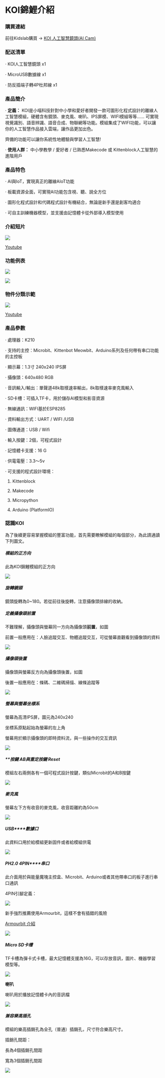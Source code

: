 # **KOI錦鯉介紹**

### **購買連結**

前往Kidslab購買 → [KOI 人工智慧鏡頭(AI Cam)](https://kidslab.boutir.com/)



### **配送清單**

·    KOI人工智慧鏡頭 x1

·    MicroUSB數據線 x1

·    防反插端子轉4P杜邦線 x1



### **產品簡介**

·    **定義：** KOI是小喵科技針對中小學和愛好者開發一款可圖形化程式設計的離線人工智慧模組，硬體含有鏡頭、麥克風、喇叭、IPS屏模、WIFI模組等等...... 可實現視覺識別、語音辨識、語音合成、物聯網等功能。模組集成了WIFI功能，可以讓你的人工智慧作品接入雲端，讓作品更加出色。 

齊備的功能可以讓你系統性地體驗與學習人工智慧!



·    **使用人群：** 中小學教學 / 愛好者 / 已熟悉Makecode 或 Kittenblock人工智慧的進階用戶



### **產品特色**

·    AI與IoT，實現真正的離線AIoT功能 

·    板載資源全面，可實現AI功能包含視、聽、說全方位 

·    圖形化程式設計和代碼程式設計有機結合，無論是新手還是創客均適合

·    可自主訓練機器模型，並支援由記憶體卡從外部導入模型使用

### 介紹短片

![](./KOI00/video01-1.png)     

[Youtube](https://youtu.be/7Bg_RKrhiEM)

 

### **功能例表**

![](./KOI00/function.bmp)

![](./KOI00/Demo.png)



### 物件分類示範

![](./KOI00/video03-1.png)  

[Youtube](https://youtu.be/sLrv9Ct-Fw4)

### 產品參數

·    處理器：K210

·    支持的主控：Microbit、Kittenbot Meowbit、Arduino系列及任何帶有串口功能的主控板

·    顯示幕：1.3寸 240x240 IPS屏

·    攝像頭：640x480 RGB

·    音訊輸入/輸出：單聲道48k取樣速率輸出，8k取樣速率麥克風輸入

·    SD卡槽：可插入TF卡，用於儲存AI模型和影音資源

·    無線通訊：WIFI基於ESP8285

·    資料輸出方式：UART / WIFI /USB

·    圖傳通道：USB / Wifi

·    輸入按鍵：2個，可程式設計

·    記憶體卡支援：16 G

·    供電電壓：3.3～5v 

·    可支援的程式設計環境：	

1. Kittenblock

2. Makecode

3. Micropython

4. Arduino (PlatformIO) 

   

### **認識KOI**

為了後續更容易掌握模組的豐富功能，首先需要瞭解模組的每個部分，為此請通讀下列圖文。 

##### **模組的正方向**

此為KOI錦鯉模組的正方向

![](./KOI00/01-1.png) 

##### **旋轉鏡頭**

鏡頭旋轉為0~180。若從前往後旋轉，注意攝像頭排線的收納。

##### **定義攝像頭前置**

不難理解，攝像頭與螢幕同一方向為攝像頭**前置**，如圖

前置一般應用在：人臉追蹤交互、物體追蹤交互，可從螢幕直觀看到攝像頭的資料

![](./KOI00/02-1.png)  

##### **攝像頭後置**

攝像頭與螢幕反方向為攝像頭後置，如圖

後置一般應用在：條碼、二維碼掃描、線條追蹤等

![](./KOI00/03-1.png)  

##### **螢幕與螢幕坐標系**

螢幕為高清IPS屏，圖元為240x240

坐標系原點起始為螢幕的左上角

螢幕用於顯示攝像頭的即時資料流，與一些操作的交互資訊

![](./KOI00/04-1.png)  

##### **按鍵 *AB*與重定按鍵 *Reset*

模組左右兩側各有一個可程式設計按鍵，類似Microbit的A和B按鍵

![](./KOI00/13-1.png)  

##### **麥克風**

螢幕左下方有收音的麥克風，收音距離約為50cm

![](./KOI00/05-1.png)  

##### **USB****數據口**

此資料口用於給模組更新固件或者給模組供電

  ![](./KOI00/06-1.png)

##### **PH2.0 4PIN****串口**

此介面用於與能量魔塊主控盒、Microbit、Arduino或者其他帶串口的板子進行串口通訊

4PIN引腳定義：

![](./KOI00/14-1.png)  

新手強烈推薦使用Armourbit，這樣不會有插錯的風險

[Armourbit 介紹](https://kittenbothk.readthedocs.io/en/latest/Microbit%20eboard/Armourbit.html)

![](./KOI00/15-1.png)  

##### **Micro SD卡槽**

TF卡槽為彈卡式卡槽，最大記憶體支援為16G，可以存放音訊，圖片、機器學習模型等。

![](./KOI00/08-1.png)  

**喇叭**

喇叭用於播放記憶體卡內的音訊檔

![](./KOI00/09-1.png)  

##### **兼容樂高插孔**

模組的樂高插銷孔為全孔（普通）插銷孔，尺寸符合樂高尺寸。

插銷孔間距：

長為4個插銷孔間距

寬為3個插銷孔間距

![](./KOI00/10-1.png)  

 